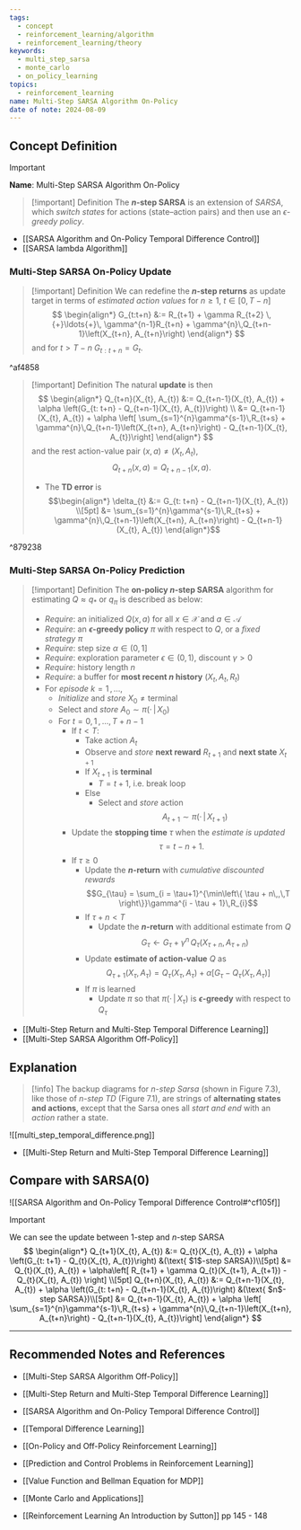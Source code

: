 ```yaml
---
tags:
  - concept
  - reinforcement_learning/algorithm
  - reinforcement_learning/theory
keywords:
  - multi_step_sarsa
  - monte_carlo
  - on_policy_learning
topics:
  - reinforcement_learning
name: Multi-Step SARSA Algorithm On-Policy
date of note: 2024-08-09
---
```


## Concept Definition

>[!important]
>**Name**: Multi-Step SARSA Algorithm On-Policy

>[!important] Definition
>The **$n$-step SARSA** is an extension of *SARSA*, which *switch states* for actions (state–action pairs) and then use an *$\epsilon$-greedy policy*.
>
>

- [[SARSA Algorithm and On-Policy Temporal Difference Control]]
- [[SARSA lambda Algorithm]]

### Multi-Step SARSA On-Policy Update

>[!important] Definition
>We can redefine the **$n$-step returns** as update target in terms of *estimated action values* for $n\ge 1$, $t\in [0, T-n]$
>$$
>\begin{align*}
>G_{t:t+n} &:= R_{t+1} + \gamma R_{t+2} \,{+}\ldots{+}\, \gamma^{n-1}R_{t+n} + \gamma^{n}\,Q_{t+n-1}\left(X_{t+n}, A_{t+n}\right) 
\end{align*}
>$$
>and for $t > T-n$ $G_{t:t+n} = G_{t}.$

^af4858


>[!important] Definition
>The natural **update** is then 
>$$
>\begin{align*}
>Q_{t+n}(X_{t}, A_{t}) &:= Q_{t+n-1}(X_{t}, A_{t}) + \alpha \left(G_{t: t+n} - Q_{t+n-1}(X_{t}, A_{t})\right) \\
>&= Q_{t+n-1}(X_{t}, A_{t}) + \alpha \left[ \sum_{s=1}^{n}\gamma^{s-1}\,R_{t+s}  + \gamma^{n}\,Q_{t+n-1}\left(X_{t+n}, A_{t+n}\right)  - Q_{t+n-1}(X_{t}, A_{t})\right] 
\end{align*}
>$$
>and the rest action-value pair $(x,a) \neq (X_{t}, A_{t})$,  $$Q_{t+n}(x, a) = Q_{t+n-1}(x, a).$$
>- The **TD error** is 
>$$\begin{align*}
>\delta_{t} &:= G_{t: t+n} - Q_{t+n-1}(X_{t}, A_{t}) \\[5pt]
>&= \sum_{s=1}^{n}\gamma^{s-1}\,R_{t+s}  + \gamma^{n}\,Q_{t+n-1}\left(X_{t+n}, A_{t+n}\right)  - Q_{t+n-1}(X_{t}, A_{t}) 
>\end{align*}$$

^879238


### Multi-Step SARSA On-Policy Prediction

>[!important] Definition
>The **on-policy $n$-step SARSA** algorithm for estimating $Q \approx q_{*}$ or $q_{\pi}$ is described as below:
>- *Require*: an initialized $Q(x, a)$ for all $x\in \mathcal{X}$ and $a\in \mathcal{A}$
>- *Require*: an **$\epsilon$-greedy policy** $\pi$ with respect to $Q$, or a *fixed strategy* $\pi$
>- *Require*: step size $\alpha \in (0,1]$
>- *Require*: exploration parameter $\epsilon \in (0,1)$, discount $\gamma >0$
>- *Require*: history length $n$
>- *Require*: a buffer for **most recent $n$ history** $(X_{t}, A_{t}, R_{t})$
>- For *episode* $k= 1 \,{,}\ldots{,}\,$
>	- *Initialize* and *store* $X_{0} \neq \text{terminal}$
>	- Select and *store* $A_{0} \sim \pi(\cdot\,|\, X_{0})$
>	- For $t=0,\,1 \,{,}\ldots{,}\,T + n -1$
>		- If $t < T$:
>			- Take action $A_{t}$
>			- Observe and *store* **next reward** $R_{t+1}$ and **next state** $X_{t+1}$
>			- If $X_{t+1}$ is **terminal**
>				- $T = t+1$, i.e. break loop
>			- Else
>				- Select and *store* action $$A_{t+1} \sim \pi(\cdot\,|\,X_{t+1})$$
>		- Update the **stopping time** $\tau$ when the *estimate is updated* $$\tau = t - n + 1.$$
>		- If $\tau \ge 0$
>			- Update the **$n$-return** with *cumulative discounted rewards* $$G_{\tau} = \sum_{i = \tau+1}^{\min\left\{ \tau + n\,,\,T  \right\}}\gamma^{i - \tau + 1}\,R_{i}$$
>			- If $\tau + n < T$
>				- Update the **$n$-return** with additional estimate from $Q$ $$G_{\tau} \leftarrow G_{\tau} + \gamma^n\,Q_{\tau}(X_{\tau + n}, A_{\tau + n})$$
>			- Update **estimate of action-value** $Q$ as $$Q_{\tau+1}(X_{\tau}, A_{\tau}) = Q_{\tau}(X_{\tau}, A_{\tau}) + \alpha \left[ G_{\tau} - Q_{\tau}(X_{\tau}, A_{\tau}) \right]$$ 
>			- If $\pi$ is learned
>				- Update $\pi$ so that $\pi(\cdot\,|\,X_{\tau})$ is **$\epsilon$-greedy** with respect to $Q_{\tau}$

- [[Multi-Step Return and Multi-Step Temporal Difference Learning]]
- [[Multi-Step SARSA Algorithm Off-Policy]]



## Explanation


>[!info]
>The backup diagrams for *$n$-step Sarsa* (shown in Figure 7.3), like those of *$n$-step TD* (Figure 7.1), are strings of **alternating states and actions**, except that the Sarsa ones all *start and end* with an *action* rather a state.

![[multi_step_temporal_difference.png]]

- [[Multi-Step Return and Multi-Step Temporal Difference Learning]]

## Compare with SARSA(0)

![[SARSA Algorithm and On-Policy Temporal Difference Control#^cf105f]]

>[!important]
>We can see the update between $1$-step and $n$-step SARSA
>$$
>\begin{align*}
> Q_{t+1}(X_{t}, A_{t}) &:= Q_{t}(X_{t}, A_{t}) + \alpha \left(G_{t: t+1} - Q_{t}(X_{t}, A_{t})\right) &(\text{ $1$-step SARSA})\\[5pt]
> &= Q_{t}(X_{t}, A_{t}) + \alpha\left[ R_{t+1} + \gamma Q_{t}(X_{t+1}, A_{t+1})  - Q_{t}(X_{t}, A_{t}) \right] \\[5pt]
> Q_{t+n}(X_{t}, A_{t}) &:= Q_{t+n-1}(X_{t}, A_{t}) + \alpha \left(G_{t: t+n} - Q_{t+n-1}(X_{t}, A_{t})\right) &(\text{ $n$-step SARSA})\\[5pt]
> &= Q_{t+n-1}(X_{t}, A_{t}) + \alpha \left[ \sum_{s=1}^{n}\gamma^{s-1}\,R_{t+s}  + \gamma^{n}\,Q_{t+n-1}\left(X_{t+n}, A_{t+n}\right)  - Q_{t+n-1}(X_{t}, A_{t})\right] 
>\end{align*}
>$$





-----------
##  Recommended Notes and References

- [[Multi-Step SARSA Algorithm Off-Policy]]
- [[Multi-Step Return and Multi-Step Temporal Difference Learning]]

- [[SARSA Algorithm and On-Policy Temporal Difference Control]]
- [[Temporal Difference Learning]]


- [[On-Policy and Off-Policy Reinforcement Learning]]
- [[Prediction and Control Problems in Reinforcement Learning]]
- [[Value Function and Bellman Equation for MDP]]
- [[Monte Carlo and Applications]]

- [[Reinforcement Learning An Introduction by Sutton]] pp 145 - 148